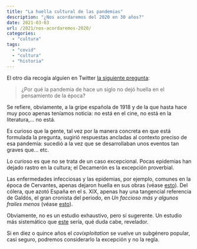 ```yaml
---
title: "La huella cultural de las pandemias"
description: "¿Nos acordaremos del 2020 en 30 años?"
date: 2021-03-03
url: /2021/nos-acordaremos-2020/
categories:
  - "cultura"
tags:
  - "covid"
  - "cultura"
  - "historia"
---
```


El otro día recogía alguien en Twitter [la siguiente pregunta](https://twitter.com/Suanzes/status/1366862659778469889):

> ¿Por qué la pandemia de hace un siglo no dejó huella en el pensamiento de la época?

Se refiere, obviamente, a la gripe española de 1918 y de la que hasta hace muy poco apenas teníamos noticia: no está en el cine, no está en la literatura,... no está.

Es curioso que la gente, tal vez por la manera concreta en que está formulada la pregunta, sugirió respuestas ancladas al contexto preciso de esa pandemia: sucedió a la vez que se desarrollaban unos eventos tan graves que... etc.

Lo curioso es que no se trata de un caso excepcional. Pocas epidemias han dejado rastro en la cultura; el Decamerón es la excepción proverbial.

Las enfermedades infecciosas y las epidemias, por ejemplo, comunes en la época de Cervantes, apenas dejaron huella en sus obras (véase [esto](http://www.nodulo.org/ec/2020/n191p04.htm)). Del cólera, que azotó España en el s. XIX, apenas hay una tangencial referencia de Galdós, el gran cronista del periodo, en _Un faccioso más y algunos frailes menos_ (véase [esto](https://mdc.ulpgc.es/utils/getfile/collection/galdosianos/id/810/filename/838.pdf)).

Obviamente, no es un estudio exhaustivo, pero sí sugerente. Un estudio más sistemático que [este](https://books.google.com/ngrams/graph?content=peste%2C+c%C3%B3lera&year_start=1800&year_end=2019&corpus=10&smoothing=3&direct_url=t1%3B%2Cpeste%3B%2Cc0%3B.t1%3B%2Cc%C3%B3lera%3B%2Cc0) sería, qué duda cabe, revelador.

Si en diez o quince años el _covixploitation_ se vuelve un subgénero popular, casi seguro, podremos considerarlo la excepción y no la regla.
